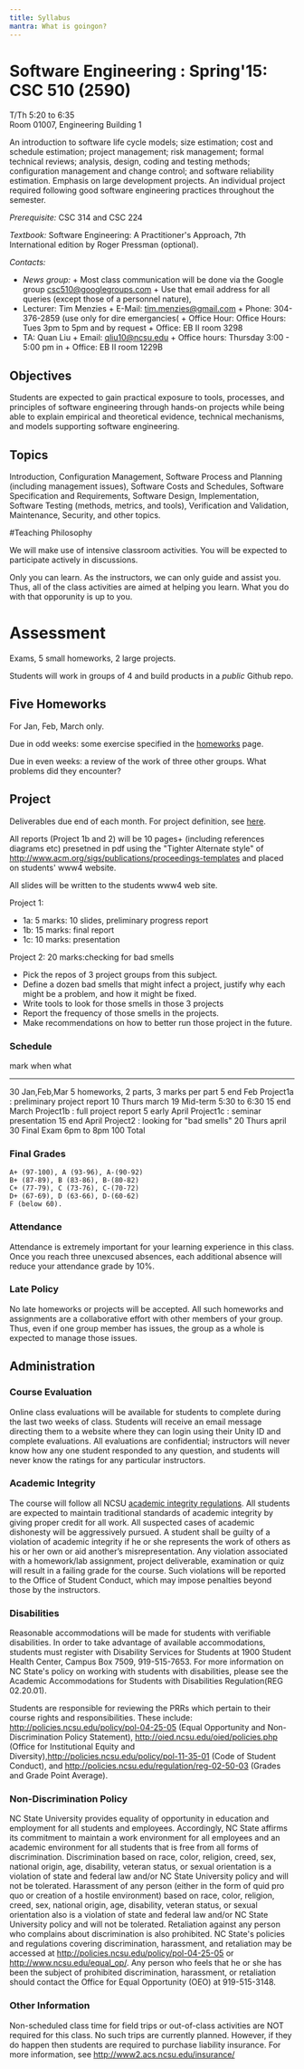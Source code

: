 ```yaml
---
title: Syllabus
mantra: What is goingon?
---
```




# Software Engineering :  Spring'15: CSC 510 (2590)

T/Th 5:20 to 6:35  
Room 01007, Engineering Building 1

An introduction to software life cycle models; size estimation; cost
and schedule estimation; project management; risk management; formal
technical reviews; analysis, design, coding and testing methods;
configuration management and change control; and software reliability
estimation. Emphasis on large development projects. An individual
project required following good software engineering practices
throughout the semester.

_Prerequisite:_ CSC 314 and CSC 224

_Textbook:_  Software Engineering: A Practitioner's Approach, 7th International edition
by Roger Pressman (optional).

_Contacts:_

+ _News group:_
       + Most class communication will be done via the Google group
        csc510@googlegroups.com
       + Use that email address for all queries (except those of
        a personnel  nature),
+ Lecturer: Tim Menzies
      + E-Mail: tim.menzies@gmail.com
      + Phone: 304-376-2859 (use only for dire emergancies(
      + Office Hour: Office Hours: Tues 3pm to 5pm and by request
      + Office: EB II room 3298
+ TA: Quan Liu
      + Email: qliu10@ncsu.edu
      + Office hours: Thursday 3:00 - 5:00 pm in 
      + Office: EB II room 1229B

## Objectives

Students are expected to gain practical exposure to tools, processes,
and principles of software engineering through hands-on projects while
being able to explain empirical and theoretical evidence, technical
mechanisms, and models supporting software engineering.


## Topics

Introduction, Configuration Management, Software Process and Planning
(including management issues), Software Costs and Schedules, Software
Specification and Requirements, Software Design, Implementation,
Software Testing (methods, metrics, and tools), Verification and
Validation, Maintenance, Security, and other topics.

#Teaching Philosophy

We will make use of intensive classroom activities. You
will be expected to participate actively in discussions.

Only you can learn. As the
instructors, we can only guide and assist you. Thus, all of the class
activities are aimed at helping you learn. What you do with that
opporunity is up to you.

# Assessment

Exams, 5 small homeworks, 2 large projects.

Students will work in groups of 4 and build products in a _public_ Github repo.

## Five Homeworks

For Jan, Feb, March only.

Due in odd weeks: some exercise specified in the [homeworks](homeworks.html) page.

Due in even weeks: a review of the work of three other groups. What problems did they
encounter?

## Project

Deliverables due end of each month.
For project definition, see [here](project.html).

All reports (Project 1b and 2) will be 10 pages+ (including references
diagrams etc) presetned in pdf using the "Tighter Alternate style" of
http://www.acm.org/sigs/publications/proceedings-templates and placed
on students' www4 website.

All slides will be written to the students www4 web site.

Project 1: 

+ 1a: 5  marks: 10 slides, preliminary progress report 
+ 1b: 15 marks: final report  
+ 1c: 10 marks: presentation

Project 2: 20 marks:checking for bad smells

+ Pick the repos of 3 project groups from this subject.
+ Define a dozen bad smells that might infect a project, justify why
  each might be a problem, and how it might be fixed.
+ Write tools to look for those smells in those 3 projects
+ Report the frequency of those smells in the projects.
+ Make recommendations on how to better run those project in the future.

### Schedule

 mark   when             what
-----   -------          ---------------------
   30   Jan,Feb,Mar      5 homeworks, 2 parts, 3 marks per part
    5   end Feb          Project1a : preliminary project report
   10   Thurs march 19   Mid-term 5:30 to 6:30
   15   end March        Project1b : full project report
    5   early April      Project1c : seminar presentation
   15   end April        Project2  : looking for "bad smells"
   20   Thurs april 30   Final Exam  6pm to 8pm
  100   Total

### Final Grades

```
A+ (97-100), A (93-96), A-(90-92)
B+ (87-89), B (83-86), B-(80-82)
C+ (77-79), C (73-76), C-(70-72)
D+ (67-69), D (63-66), D-(60-62)
F (below 60).
```

### Attendance

Attendance is extremely important for your learning experience in this class. Once you reach three unexcused absences, each additional absence will reduce your attendance grade by 10%.


### Late Policy

No late homeworks or projects will be accepted.
All such homeworks and assignments are
a
collaborative effort with other members of your group. Thus, even if
one group member has issues, the group as a whole is expected to manage
those issues.


## Administration


### Course Evaluation

Online class evaluations will be available for students to complete during the last two weeks of class. Students
will receive an email message directing them to a website where they can login using their Unity ID and
complete evaluations. All evaluations are confidential; instructors will never know how any one student
responded to any question, and students will never know the ratings for any particular instructors.


### Academic Integrity

The course will follow all NCSU
[academic integrity regulations](http://www.ncsu.edu/provost/academic_policies).
All students are expected to maintain traditional standards of
academic integrity by giving proper credit for all work. All suspected
cases of academic dishonesty will be aggressively pursued. A student
shall be guilty of a violation of academic integrity if he or she
represents the work of others as his or her own or aid another’s
misrepresentation. Any violation associated with a homework/lab
assignment, project deliverable, examination or quiz will result in a
failing grade for the course. Such violations will be reported to the
Office of Student Conduct, which may impose penalties beyond those by
the instructors.

### Disabilities

Reasonable accommodations will be made for students with verifiable disabilities. In order to take advantage of available accommodations, students must register with Disability Services for Students at 1900 Student Health Center, Campus Box 7509, 919-515-7653. For more information on NC State's policy on working with students with disabilities, please see the Academic Accommodations for Students with Disabilities Regulation(REG 02.20.01).

Students are responsible for reviewing the PRRs which pertain to their course rights and responsibilities. These include: http://policies.ncsu.edu/policy/pol-04-25-05 (Equal Opportunity and Non-Discrimination Policy Statement), http://oied.ncsu.edu/oied/policies.php (Office for Institutional Equity and Diversity),http://policies.ncsu.edu/policy/pol-11-35-01 (Code of Student Conduct), and http://policies.ncsu.edu/regulation/reg-02-50-03 (Grades and Grade Point Average).

### Non-Discrimination Policy

NC State University provides equality of opportunity in education and employment for all students and employees. Accordingly, NC State affirms its commitment to maintain a work environment for all employees and an academic environment for all students that is free from all forms of discrimination. Discrimination based on race, color, religion, creed, sex, national origin, age, disability, veteran status, or sexual orientation is a violation of state and federal law and/or NC State University policy and will not be tolerated. Harassment of any person (either in the form of quid pro quo or creation of a hostile environment) based on race, color, religion, creed, sex, national origin, age, disability, veteran status, or sexual orientation also is a violation of state and federal law and/or NC State University policy and will not be tolerated. Retaliation against any person who complains about discrimination is also prohibited. NC State's policies and regulations covering discrimination, harassment, and retaliation may be accessed at http://policies.ncsu.edu/policy/pol-04-25-05 or http://www.ncsu.edu/equal_op/. Any person who feels that he or she has been the subject of prohibited discrimination, harassment, or retaliation should contact the Office for Equal Opportunity (OEO) at 919-515-3148.

### Other Information

Non-scheduled class time for field trips or out-of-class activities are NOT required for this class. No such trips are currently planned. However, if they do happen then students are required to purchase liability insurance. For more information, see http://www2.acs.ncsu.edu/insurance/


